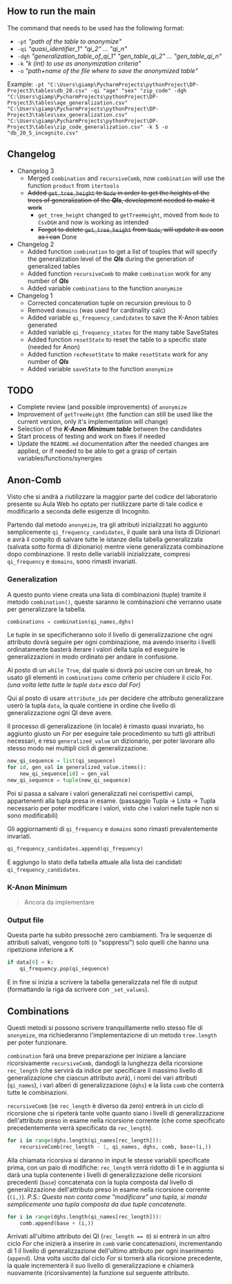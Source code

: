 ## How to run the main
The command that needs to be used has the following format:
+ `-pt` *"path of the table to anonymize"* 
+ `-qi` *"quasi_identifier_1" "qi_2" ... "qi_n"* 
+ `-dgh` *"generalization_table_of_qi_1" "gen_table_qi_2" ... "gen_table_qi_n"*
+ `-k` *"k (int) to use as anonymization criteria"*
+ `-o` *"path+name of the file where to save the anonymized table"*

Example:
`-pt "C:\Users\giamp\PycharmProjects\pythonProject\DP-Project3\tables\db_20.csv" -qi "age" "sex" "zip_code" -dgh "C:\Users\giamp\PycharmProjects\pythonProject\DP-Project3\tables\age_generalization.csv" "C:\Users\giamp\PycharmProjects\pythonProject\DP-Project3\tables\sex_generalization.csv" "C:\Users\giamp\PycharmProjects\pythonProject\DP-Project3\tables\zip_code_generalization.csv" -k 5 -o "db_20_5_incognito.csv"`

## Changelog
+ Changelog 3
    + Merged `combination` and `recursiveComb`, now `combination` will use the function `product` from `itertools`
    + ~~Added `get_tree_height` to `Node` in order to get the heights of the trees of generalization of the ___QIs___, development needed to make it work~~
        + `get_tree_height` changed to `getTreeHeight`, moved from `Node` to `CsvDGH` and now is working as intended
        + ~~Forgot to delete `get_tree_height` from `Node`, will update it as soon as i can~~ Done
+ Changelog 2
    + Added function `combination` to get a list of touples that will specify the generalization level of the ___QIs___ during the generation of generalized tables
    + Added function `recursiveComb` to make `combination` work for any number of ___QIs___
    + Added variable `combinations` to the function `anonymize`
+ Changelog 1
    + Corrected concatenation tuple on recursion previous to 0
    + Removed `domains` (was used for cardinality calc)
    + Added variable `qi_frequency_candidates` to save the K-Anon tables generated
    + Added variable `qi_frequency_states` for the many table SaveStates
    + Added function `resetState` to reset the table to a specific state (needed for Anon)
    + Added function `recResetState` to make `resetState` work for any number of ___QIs___
    + Added variable `saveState` to the function `anonymize`
## TODO
+ Complete review (and possible improvements) of `anonymize`
+ Improvement of `getTreeHeight` (the function can still be used like the current version, only it's implementation will change)
+ Selection of the ___K-Anon Minimum table___ between the candidates
+ Start process of testing and work on fixes if needed
+ Update the `README.md` documentation after the needed changes are applied, or if needed to be able to get a grasp of certain variables/functions/synergies

## Anon-Comb

Visto che si andrà a riutilizzare la maggior parte del codice del laboratorio presente su Aula Web ho optato per riutilizzare parte di tale codice e modificarlo a seconda delle esigenze di Incognito.

Partendo dal metodo `anonymize`, tra gli attributi inizializzati ho aggiunto semplicemente `qi_frequency_candidates`, il quale sarà una lista di Dizionari e avrà il compito di salvare tutte le istanze della tabella generalizzata (salvata sotto forma di dizionario) mentre viene generalizzata combinazione dopo combinazione.
Il resto delle variabili inizializzate, compresi `qi_frequency` e `domains`, sono rimasti invariati.

### Generalization
A questo punto viene creata una lista di combinazioni (tuple) tramite il metodo `combination()`, queste saranno le combinazioni che verranno usate per generalizzare la tabella.
```python
combinations = combination(qi_names,dghs)
```
Le tuple in se specificheranno solo il livello di generalizzazione che ogni attributo dovrà seguire per ogni combinazione, ma avendo inserito i livelli ordinatamente basterà iterare i valori della tupla ed eseguire le generalizzazioni in modo ordinato per andare in confusione.

Al posto di un `while True`, dal quale si dovrà poi uscire con un break, ho usato gli elementi in `combinations` come criterio per chiudere il ciclo For. _(una volta lette tutte le tuple `data` esco dal For)_

Qui al posto di usare `attribute_idx` per decidere che attributo generalizzare userò la tupla `data`, la quale contiene in ordine che livello di generalizzazione ogni QI deve avere.

Il processo di generalizazione (in locale) è rimasto quasi invariato, ho aggiunto giusto un _For_ per eseguire tale procedimento su tutti gli attributi necessari, e reso `generalized_value` un dizionario, per poter lavorare allo stesso modo nei multipli cicli di generalizzazione.

```python
new_qi_sequence = list(qi_sequence)
for id, gen_val in generalized_value.items():
    new_qi_sequence[id] = gen_val
new_qi_sequence = tuple(new_qi_sequence)
```
Poi si passa a salvare i valori generalizzati nei corrispettivi campi, appartenenti alla tupla presa in esame. (passaggio Tupla -> Lista -> Tupla necessario per poter modificare i valori, visto che i valori nelle tuple non si sono modificabili)

Gli aggiornamenti di `qi_frequency` e `domains` sono rimasti prevalentemente invariati.

```python
qi_frequency_candidates.append(qi_frequency)
```
E aggiungo lo stato della tabella attuale alla lista dei candidati `qi_frequency_candidates`.

### K-Anon Minimum
> Ancora da implementare

### Output file
Questa parte ha subito pressochè zero cambiamenti.
Tra le sequenze di attributi salvati, vengono tolti (o "soppressi") solo quelli che hanno una ripetizione inferiore a K
```python
if data[0] < k:
    qi_frequency.pop(qi_sequence)
```
E in fine si inizia a scrivere la tabella generalizzata nel file di output (formattando la riga da scrivere con `_set_values`).

## Combinations
Questi metodi si possono scrivere tranquillamente nello stesso file di `anonymize`, ma richiederanno l'implementazione di un metodo `tree.length` per poter funzionare.

`combination` farà una breve preparazione per iniziare a lanciare ricorsivamente `recursiveComb`, dandogli la lunghezza della ricorsione `rec_length` (che servirà da indice per specificare il massimo livello di generalizazione che ciascun attributo avrà), i nomi dei vari attributi (`qi_names`), i vari alberi di generalizzazione (`dghs`) e la lista `comb` che conterrà tutte le combinazioni.

`recursiveComb` (se `rec_length` è diverso da zero) entrerà in un ciclo di ricorsione che si ripeterà tante volte quanto siano i livelli di generalizzazione dell'attributo preso in esame nella ricorsione corrente (che come specificato precedentemente verrà specificato da `rec_length`).
```python
for i in range(dghs.length(qi_names[rec_length])):
    recursiveComb(rec_length - 1, qi_names, dghs, comb, base+(i,))
```
Alla chiamata ricorsiva si daranno in input le stesse variabili specificate prima, con un paio di modifiche:
`rec_length` verrà ridotto di 1 e in aggiunta si darà una tupla contenente i livelli di generalizzazione delle ricorsioni precedenti (`base`) concatenata con la tupla composta dal livello di generalizzazione dell'attributo preso in esame nella ricorsione corrente (`(i,)`).
_P.S.: Questo non conta come "modificare" una tupla, si manda semplicemente una tupla composta da due tuple concatenate._
```python
for i in range(dghs.length(qi_names[rec_length])):
    comb.append(base + (i,))
```
Arrivati all'ultimo attributo dei QI (`rec_length == 0`) si entrerà in un altro ciclo _For_ che inizierà a inserire in `comb` varie concatenazioni, incrementando di 1 il livello di generalizzazione dell'ultimo attributo per ogni inserimento (`append`).
Una volta uscito dal ciclo _For_ si tornerà alla ricorsione precedente, la quale incrementerà il suo livello di generalizzazione e chiamerà nuovamente (ricorsivamente) la funzione sul seguente attributo.
